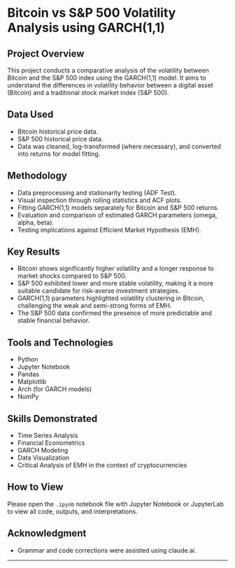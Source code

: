 
# Bitcoin vs S&P 500 Volatility Analysis using GARCH(1,1)

## Project Overview
This project conducts a comparative analysis of the volatility between Bitcoin and the S&P 500 index using the GARCH(1,1) model. It aims to understand the differences in volatility behavior between a digital asset (Bitcoin) and a traditional stock market index (S&P 500).

## Data Used
- Bitcoin historical price data.
- S&P 500 historical price data.
- Data was cleaned, log-transformed (where necessary), and converted into returns for model fitting.

## Methodology
- Data preprocessing and stationarity testing (ADF Test).
- Visual inspection through rolling statistics and ACF plots.
- Fitting GARCH(1,1) models separately for Bitcoin and S&P 500 returns.
- Evaluation and comparison of estimated GARCH parameters (omega, alpha, beta).
- Testing implications against Efficient Market Hypothesis (EMH).

## Key Results
- Bitcoin shows significantly higher volatility and a longer response to market shocks compared to S&P 500.
- S&P 500 exhibited lower and more stable volatility, making it a more suitable candidate for risk-averse investment strategies.
- GARCH(1,1) parameters highlighted volatility clustering in Bitcoin, challenging the weak and semi-strong forms of EMH.
- The S&P 500 data confirmed the presence of more predictable and stable financial behavior.

## Tools and Technologies
- Python
- Jupyter Notebook
- Pandas
- Matplotlib
- Arch (for GARCH models)
- NumPy

## Skills Demonstrated
- Time Series Analysis
- Financial Econometrics
- GARCH Modeling
- Data Visualization
- Critical Analysis of EMH in the context of cryptocurrencies

## How to View
Please open the `.ipynb` notebook file with Jupyter Notebook or JupyterLab to view all code, outputs, and interpretations.

## Acknowledgment
- Grammar and code corrections were assisted using claude.ai.

---
